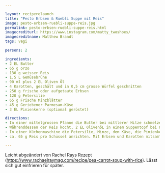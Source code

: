 ```yaml
---

layout: reciperelaunch
title: "Pesto Erbsen & Rüebli Suppe mit Reis"
image: pesto-erbsen-ruebli-suppe-reis.jpg
permalink: pesto-erbsen-ruebli-suppe-reis.html
imagecrediturl: https://www.instagram.com/matty_twoshoes/
imagecreditname: Matthew Brandt
tags: vegi

persons: 2

ingredients:
- 2 EL Butter
- 65 g orzo
- 130 g weisser Reis
- 1,5 L Gemüsebrühe
- 90 ml plus 2 EL Oliven Öl
- 4 Karotten, geschält und in 0,5 cm grosse Würfel geschnitten 
- 250 g frische oder aufgetaute Erbsen
- 120 g Petersilie
- 65 g Frische Minzblätter
- 45 g Geriebener Parmesan-Käse
- 3 EL Pinienkerne (optional geröstet)

directions:
- In einer mittelgrossen Pfanne die Butter bei mittlerer Hitze schmelzen. Deckel aufsetzen. Dann das Orzo hinzugeben und zu einem goldenen braun rösten. Den Reis hineinmischen und etwa 473 ml Gemüsebrühe hinzugeben. Zum köcheln bringen. Deckel aufsetzen und gelegentlich umrühren. Falls der Reis zu klebrig wird, mehr Brühe hinzugeben. Weiter kochen bis der Reis weich ist. (Ca. 18 Min.) 
- Währenddessen der Reis kocht, 2 EL OlivenöL in einem Suppentopf bei mittlerer Hitze erwärmen. Karotten hinzugeben und mit Salz und Pfeffer abschmecken. Weiter kochen bis die Karotten weich sind (Ca. 5-6 Min.). Erbsen und die restliche Brühe hinzugeben. Alles zum kochen bringen und dann runter drehen bis es köchelt.  
- In einer Küchenmaschine die Petersilie, Minze, den Käse, die Pinienkerne und 60 ml Oliven Öl zu einer Pesto Sauce mixen. Pesto in den Reis hineinmischen.
- ca. 65 g Reis pro Schüssel anrichten. Mit Erbsen und Karotten mitsamt der Brühe toppen. Alles gut verrühren. 

---
```


Leicht abgeändert von Rachel Rays Rezept (https://www.rachaelraymag.com/recipe/pea-carrot-soup-with-rice). Lässt sich gut einfrieren für später. 